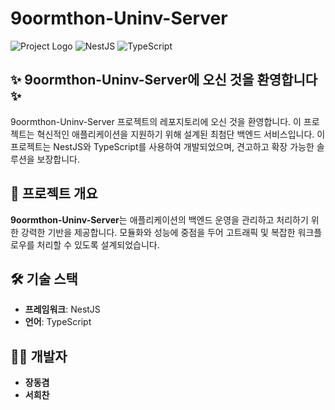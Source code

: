 # 9oormthon-Uninv-Server

![Project Logo](https://img.shields.io/badge/Project-9oormthon_Uninv_Server-blueviolet?style=for-the-badge)
![NestJS](https://img.shields.io/badge/NestJS-E0234E?style=for-the-badge&logo=nestjs&logoColor=white)
![TypeScript](https://img.shields.io/badge/TypeScript-007ACC?style=for-the-badge&logo=typescript&logoColor=white)

## ✨ 9oormthon-Uninv-Server에 오신 것을 환영합니다 ✨

9oormthon-Uninv-Server 프로젝트의 레포지토리에 오신 것을 환영합니다. 이 프로젝트는 혁신적인 애플리케이션을 지원하기 위해 설계된 최첨단 백엔드 서비스입니다. 이 프로젝트는 NestJS와 TypeScript를 사용하여 개발되었으며, 견고하고 확장 가능한 솔루션을 보장합니다.

## 🚀 프로젝트 개요

**9oormthon-Uninv-Server**는 애플리케이션의 백엔드 운영을 관리하고 처리하기 위한 강력한 기반을 제공합니다. 모듈화와 성능에 중점을 두어 고트래픽 및 복잡한 워크플로우를 처리할 수 있도록 설계되었습니다.

## 🛠 기술 스택

- **프레임워크**: NestJS
- **언어**: TypeScript

## 👨‍💻 개발자

- **장동겸**
- **서희찬**
